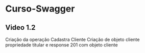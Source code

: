 # Curso-Swagger

## Video 1.2
Criação da operação Cadastra Cliente
Criação de objeto cliente propriedade titular e response 201 com objeto cliente
